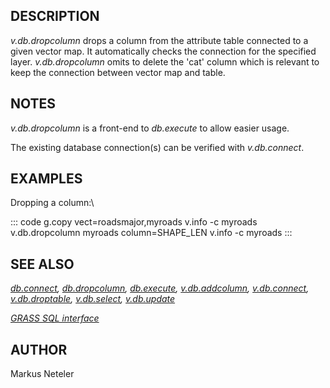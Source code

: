 ## DESCRIPTION

*v.db.dropcolumn* drops a column from the attribute table connected to a
given vector map. It automatically checks the connection for the
specified layer. *v.db.dropcolumn* omits to delete the \'cat\' column
which is relevant to keep the connection between vector map and table.

## NOTES

*v.db.dropcolumn* is a front-end to *db.execute* to allow easier usage.

The existing database connection(s) can be verified with *v.db.connect*.

## EXAMPLES

Dropping a column:\

::: code
    g.copy vect=roadsmajor,myroads
    v.info -c myroads
    v.db.dropcolumn myroads column=SHAPE_LEN
    v.info -c myroads
:::

## SEE ALSO

*[db.connect](db.connect.html), [db.dropcolumn](db.dropcolumn.html),
[db.execute](db.execute.html), [v.db.addcolumn](v.db.addcolumn.html),
[v.db.connect](v.db.connect.html),
[v.db.droptable](v.db.droptable.html), [v.db.select](v.db.select.html),
[v.db.update](v.db.update.html)*

*[GRASS SQL interface](sql.html)*

## AUTHOR

Markus Neteler
